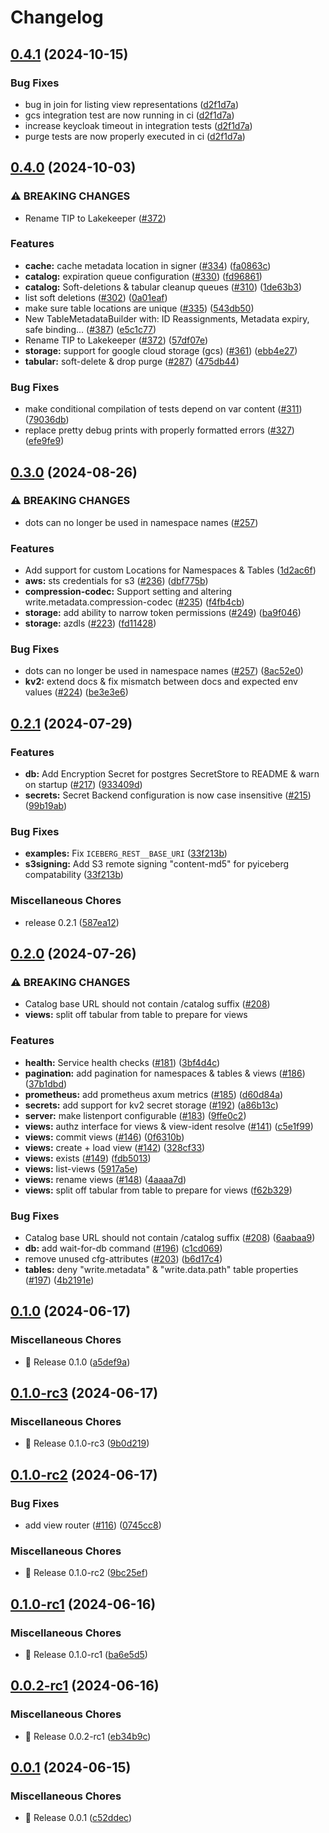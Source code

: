 # Changelog

## [0.4.1](https://github.com/hansetag/iceberg-catalog/compare/v0.4.0...v0.4.1) (2024-10-15)


### Bug Fixes

* bug in join for listing view representations ([d2f1d7a](https://github.com/hansetag/iceberg-catalog/commit/d2f1d7aad9497f8bf4fc04d8347949bf25ffc16a))
* gcs integration test are now running in ci ([d2f1d7a](https://github.com/hansetag/iceberg-catalog/commit/d2f1d7aad9497f8bf4fc04d8347949bf25ffc16a))
* increase keycloak timeout in integration tests ([d2f1d7a](https://github.com/hansetag/iceberg-catalog/commit/d2f1d7aad9497f8bf4fc04d8347949bf25ffc16a))
* purge tests are now properly executed in ci ([d2f1d7a](https://github.com/hansetag/iceberg-catalog/commit/d2f1d7aad9497f8bf4fc04d8347949bf25ffc16a))

## [0.4.0](https://github.com/hansetag/iceberg-catalog/compare/v0.3.0...v0.4.0) (2024-10-03)


### ⚠ BREAKING CHANGES

* Rename TIP to Lakekeeper ([#372](https://github.com/hansetag/iceberg-catalog/issues/372))

### Features

* **cache:** cache metadata location in signer ([#334](https://github.com/hansetag/iceberg-catalog/issues/334)) ([fa0863c](https://github.com/hansetag/iceberg-catalog/commit/fa0863cdbf5df626eec083499d76add4dade4e0b))
* **catalog:** expiration queue configuration ([#330](https://github.com/hansetag/iceberg-catalog/issues/330)) ([fd96861](https://github.com/hansetag/iceberg-catalog/commit/fd96861f6179296a554bacab47144838a0d352ab))
* **catalog:** Soft-deletions & tabular cleanup queues ([#310](https://github.com/hansetag/iceberg-catalog/issues/310)) ([1de63b3](https://github.com/hansetag/iceberg-catalog/commit/1de63b3886820ea219006fcc2c696328b44dfb0f))
* list soft deletions ([#302](https://github.com/hansetag/iceberg-catalog/issues/302)) ([0a01eaf](https://github.com/hansetag/iceberg-catalog/commit/0a01eaf87f32e7f393f0d8f0d104594171dccfce))
* make sure table locations are unique ([#335](https://github.com/hansetag/iceberg-catalog/issues/335)) ([543db50](https://github.com/hansetag/iceberg-catalog/commit/543db50319f757cb40f01600d36da2836cf49fb3))
* New TableMetadataBuilder with: ID Reassignments, Metadata expiry, safe binding... ([#387](https://github.com/hansetag/iceberg-catalog/issues/387)) ([e5c1c77](https://github.com/hansetag/iceberg-catalog/commit/e5c1c77fced957cd6703e1ae6ec77e151414a63e))
* Rename TIP to Lakekeeper ([#372](https://github.com/hansetag/iceberg-catalog/issues/372)) ([57df07e](https://github.com/hansetag/iceberg-catalog/commit/57df07e69a14fb74aa486cd185ae700c3040fe90))
* **storage:** support for google cloud storage (gcs) ([#361](https://github.com/hansetag/iceberg-catalog/issues/361)) ([ebb4e27](https://github.com/hansetag/iceberg-catalog/commit/ebb4e27f729e20e30f87e5ce4c2d2351c2422ca6))
* **tabular:** soft-delete & drop purge ([#287](https://github.com/hansetag/iceberg-catalog/issues/287)) ([475db44](https://github.com/hansetag/iceberg-catalog/commit/475db4438f3bb7f1246fb846d04843d4afe3782a))


### Bug Fixes

* make conditional compilation of tests depend on var content ([#311](https://github.com/hansetag/iceberg-catalog/issues/311)) ([79036db](https://github.com/hansetag/iceberg-catalog/commit/79036dba4739cc3a65d2fe706278ac81f64bc5f2))
* replace pretty debug prints with properly formatted errors ([#327](https://github.com/hansetag/iceberg-catalog/issues/327)) ([efe9fe9](https://github.com/hansetag/iceberg-catalog/commit/efe9fe9bd1953d59dc5e48d6901b70fbe8e24895))

## [0.3.0](https://github.com/hansetag/iceberg-catalog/compare/v0.2.1...v0.3.0) (2024-08-26)


### ⚠ BREAKING CHANGES

* dots can no longer be used in namespace names ([#257](https://github.com/hansetag/iceberg-catalog/issues/257))

### Features

* Add support for custom Locations for Namespaces & Tables ([1d2ac6f](https://github.com/hansetag/iceberg-catalog/commit/1d2ac6f4b3910bf161c47d0224689b6e611d15ab))
* **aws:** sts credentials for s3 ([#236](https://github.com/hansetag/iceberg-catalog/issues/236)) ([dbf775b](https://github.com/hansetag/iceberg-catalog/commit/dbf775b6e226a8b8822f2e725ec317b4230aa0c4))
* **compression-codec:** Support setting and altering write.metadata.compression-codec ([#235](https://github.com/hansetag/iceberg-catalog/issues/235)) ([f4fb4cb](https://github.com/hansetag/iceberg-catalog/commit/f4fb4cbb4ce7f357db8d4d37dce8b92173402777))
* **storage:** add ability to narrow token permissions ([#249](https://github.com/hansetag/iceberg-catalog/issues/249)) ([ba9f046](https://github.com/hansetag/iceberg-catalog/commit/ba9f046cf48a380b7d0b6ce01a7f2045a9e47bea))
* **storage:** azdls ([#223](https://github.com/hansetag/iceberg-catalog/issues/223)) ([fd11428](https://github.com/hansetag/iceberg-catalog/commit/fd1142852555d239e8ea8dac2cb9d5db76457ab1))


### Bug Fixes

* dots can no longer be used in namespace names ([#257](https://github.com/hansetag/iceberg-catalog/issues/257)) ([8ac52e0](https://github.com/hansetag/iceberg-catalog/commit/8ac52e0e998c1417f3cb19655aebb4b39f054374))
* **kv2:** extend docs & fix mismatch between docs and expected env values ([#224](https://github.com/hansetag/iceberg-catalog/issues/224)) ([be3e3e6](https://github.com/hansetag/iceberg-catalog/commit/be3e3e60181acdb501303b7fb4215d79e65dd79e))

## [0.2.1](https://github.com/hansetag/iceberg-catalog/compare/v0.2.0...v0.2.1) (2024-07-29)


### Features

* **db:** Add Encryption Secret for postgres SecretStore to README & warn on startup ([#217](https://github.com/hansetag/iceberg-catalog/issues/217)) ([933409d](https://github.com/hansetag/iceberg-catalog/commit/933409da47aefb7b1fb9668386da35adab43477e))
* **secrets:** Secret Backend configuration is now case insensitive ([#215](https://github.com/hansetag/iceberg-catalog/issues/215)) ([99b19ab](https://github.com/hansetag/iceberg-catalog/commit/99b19ab3072fc4d9e2648a81cbca7b87b3b193b0))


### Bug Fixes

* **examples:** Fix `ICEBERG_REST__BASE_URI` ([33f213b](https://github.com/hansetag/iceberg-catalog/commit/33f213bf2592c958ac299a89ddae1a72e3446ed6))
* **s3signing:** Add S3 remote signing "content-md5" for pyiceberg compatability ([33f213b](https://github.com/hansetag/iceberg-catalog/commit/33f213bf2592c958ac299a89ddae1a72e3446ed6))


### Miscellaneous Chores

* release 0.2.1 ([587ea12](https://github.com/hansetag/iceberg-catalog/commit/587ea129780c21a3cd0fa8dd371b6901dede4c20))

## [0.2.0](https://github.com/hansetag/iceberg-catalog/compare/v0.1.0...v0.2.0) (2024-07-26)


### ⚠ BREAKING CHANGES

* Catalog base URL should not contain /catalog suffix ([#208](https://github.com/hansetag/iceberg-catalog/issues/208))
* **views:** split off tabular from table to prepare for views

### Features

* **health:** Service health checks ([#181](https://github.com/hansetag/iceberg-catalog/issues/181)) ([3bf4d4c](https://github.com/hansetag/iceberg-catalog/commit/3bf4d4c99e09b3ae90ea1b4a9aba5136300df514))
* **pagination:** add pagination for namespaces & tables & views ([#186](https://github.com/hansetag/iceberg-catalog/issues/186)) ([37b1dbd](https://github.com/hansetag/iceberg-catalog/commit/37b1dbd3fdd16c79e9f981d29c3842d7d7140564))
* **prometheus:** add prometheus axum metrics ([#185](https://github.com/hansetag/iceberg-catalog/issues/185)) ([d60d84a](https://github.com/hansetag/iceberg-catalog/commit/d60d84aebf26052a72e26ff6350d9636d4865009))
* **secrets:** add support for kv2 secret storage ([#192](https://github.com/hansetag/iceberg-catalog/issues/192)) ([a86b13c](https://github.com/hansetag/iceberg-catalog/commit/a86b13c5020cd52073608c74dacc86eff7e1bb60))
* **server:** make listenport configurable ([#183](https://github.com/hansetag/iceberg-catalog/issues/183)) ([9ffe0c2](https://github.com/hansetag/iceberg-catalog/commit/9ffe0c2e2c78b178bcb3900ed4d6a246e4eaeacb))
* **views:** authz interface for views & view-ident resolve ([#141](https://github.com/hansetag/iceberg-catalog/issues/141)) ([c5e1f99](https://github.com/hansetag/iceberg-catalog/commit/c5e1f99eba7244bdca9c37a42c3fe36f47c117a0))
* **views:** commit views ([#146](https://github.com/hansetag/iceberg-catalog/issues/146)) ([0f6310b](https://github.com/hansetag/iceberg-catalog/commit/0f6310b2486cc608af6844c35be7a45ebeb998cd))
* **views:** create + load view ([#142](https://github.com/hansetag/iceberg-catalog/issues/142)) ([328cf33](https://github.com/hansetag/iceberg-catalog/commit/328cf33cf268cdbb7df2f185ed228291e509d6ab))
* **views:** exists ([#149](https://github.com/hansetag/iceberg-catalog/issues/149)) ([fdb5013](https://github.com/hansetag/iceberg-catalog/commit/fdb501326f72734a7faafc685402ef7d12e1189c))
* **views:** list-views ([5917a5e](https://github.com/hansetag/iceberg-catalog/commit/5917a5e853e1a3c03f47cbad9152b74f9b88e9fa))
* **views:** rename views ([#148](https://github.com/hansetag/iceberg-catalog/issues/148)) ([4aaaa7d](https://github.com/hansetag/iceberg-catalog/commit/4aaaa7d6f727388c43a8ecc6f307a261b74abbef))
* **views:** split off tabular from table to prepare for views ([f62b329](https://github.com/hansetag/iceberg-catalog/commit/f62b3292e5fd9951dd20c6a48432e16c337db7a5))


### Bug Fixes

* Catalog base URL should not contain /catalog suffix ([#208](https://github.com/hansetag/iceberg-catalog/issues/208)) ([6aabaa9](https://github.com/hansetag/iceberg-catalog/commit/6aabaa97b1f8531830dd512c9a61c461c3f05b7f))
* **db:** add wait-for-db command ([#196](https://github.com/hansetag/iceberg-catalog/issues/196)) ([c1cd069](https://github.com/hansetag/iceberg-catalog/commit/c1cd069d773906a4c647dcc007c50b0aa6929c29))
* remove unused cfg-attributes ([#203](https://github.com/hansetag/iceberg-catalog/issues/203)) ([b6d17c4](https://github.com/hansetag/iceberg-catalog/commit/b6d17c4bbdef073962fd220faf4a632f4a64e541))
* **tables:** deny "write.metadata" & "write.data.path" table properties  ([#197](https://github.com/hansetag/iceberg-catalog/issues/197)) ([4b2191e](https://github.com/hansetag/iceberg-catalog/commit/4b2191e58439ce99a5420f411a121a2ba89a0698))

## [0.1.0](https://github.com/hansetag/iceberg-catalog/compare/v0.1.0-rc3...v0.1.0) (2024-06-17)


### Miscellaneous Chores

* 🚀 Release 0.1.0 ([a5def9a](https://github.com/hansetag/iceberg-catalog/commit/a5def9a527aa615779b60fe8fc5a18aaa47f33ee))

## [0.1.0-rc3](https://github.com/hansetag/iceberg-catalog/compare/v0.1.0-rc2...v0.1.0-rc3) (2024-06-17)


### Miscellaneous Chores

* 🚀 Release 0.1.0-rc3 ([9b0d219](https://github.com/hansetag/iceberg-catalog/commit/9b0d219e865dce85803fc93da7233e92d3e8b4b8))

## [0.1.0-rc2](https://github.com/hansetag/iceberg-catalog/compare/v0.1.0-rc1...v0.1.0-rc2) (2024-06-17)


### Bug Fixes

* add view router ([#116](https://github.com/hansetag/iceberg-catalog/issues/116)) ([0745cc8](https://github.com/hansetag/iceberg-catalog/commit/0745cc85e16974c05adc3b158f5cb04c9dd54ac4))


### Miscellaneous Chores

* 🚀 Release 0.1.0-rc2 ([9bc25ef](https://github.com/hansetag/iceberg-catalog/commit/9bc25ef2b44d6c29556a5d0913c076904b1cb010))

## [0.1.0-rc1](https://github.com/hansetag/iceberg-catalog/compare/v0.0.2-rc1...v0.1.0-rc1) (2024-06-16)


### Miscellaneous Chores

* 🚀 Release 0.1.0-rc1 ([ba6e5d5](https://github.com/hansetag/iceberg-catalog/commit/ba6e5d5c8a59cb1da5b61dd559c783998559debf))

## [0.0.2-rc1](https://github.com/hansetag/iceberg-catalog/compare/v0.0.1...v0.0.2-rc1) (2024-06-16)


### Miscellaneous Chores

* 🚀 Release 0.0.2-rc1 ([eb34b9c](https://github.com/hansetag/iceberg-catalog/commit/eb34b9cd613bb2d72d4a9b33b103d36c7649bd57))

## [0.0.1](https://github.com/hansetag/iceberg-catalog/compare/v0.0.0...v0.0.1) (2024-06-15)


### Miscellaneous Chores

* 🚀 Release 0.0.1 ([c52ddec](https://github.com/hansetag/iceberg-catalog/commit/c52ddec7520ec16ed0b6f70c5e3108a7d8a35665))
